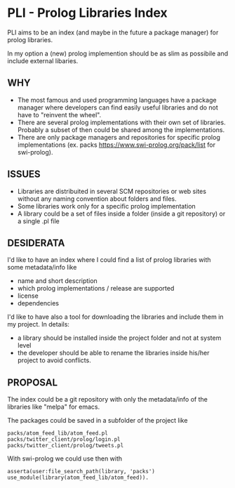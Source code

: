 # PLI - Prolog Libraries Index

PLI aims to be an index (and maybe in the future a package manager) for prolog libraries.

In my option a (new) prolog implemention should be as slim as possibile and include external libaries.

## WHY

- The most famous and used programming languages have a package manager where developers can find easily useful libraries and do not have to "reinvent the wheel".
- There are several prolog implementations with their own set of libraries. Probably a subset of then could be shared among the implementations.
- There are only package managers and repositories for specific prolog implementations (ex. packs  https://www.swi-prolog.org/pack/list for swi-prolog).

## ISSUES

- Libraries are distribuited in several SCM repositories or web sites without any naming convention about folders and files.
- Some libraries work only for a specific prolog implementation
- A library could be a set of files inside a folder (inside a git repository) or a single .pl file

## DESIDERATA

I'd like to have an index where I could find a list of prolog libraries with some metadata/info like
- name and short description
- which prolog implementations / release are supported
- license
- dependencies

I'd like to have also a tool for downloading the libraries and include them in my project. In details:
- a library should be installed inside the project folder and not at system level
- the developer should be able to rename the libraries inside his/her project to avoid conflicts.

## PROPOSAL

The index could be a git repository with only the metadata/info of the libraries like "melpa" for emacs.

The packages could be saved in a subfolder of the project like

	packs/atom_feed_lib/atom_feed.pl
	packs/twitter_client/prolog/login.pl
	packs/twitter_client/prolog/tweets.pl

With swi-prolog we could use then with

	asserta(user:file_search_path(library, 'packs')
	use_module(library(atom_feed_lib/atom_feed)).
